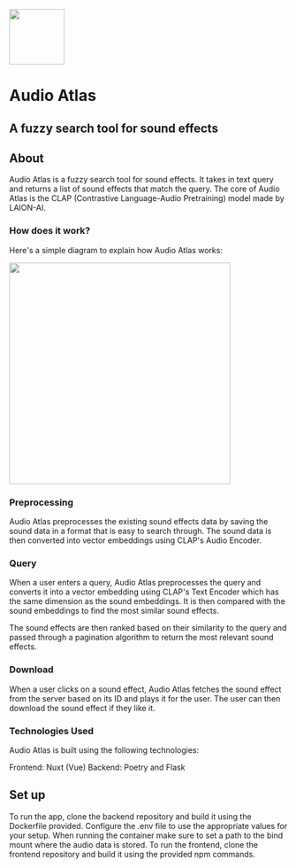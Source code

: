 <img src="https://avatars.githubusercontent.com/u/186979405?s=200&v=4" width=100 height=100/>

# Audio Atlas
## A fuzzy search tool for sound effects

## About
Audio Atlas is a fuzzy search tool for sound effects. It takes in text query and returns a list of sound effects that match the query. The core of Audio Atlas is the CLAP (Contrastive Language-Audio Pretraining) model made by LAION-AI.
### How does it work?
Here's a simple diagram to explain how Audio Atlas works:

<img src="https://audio-atlas.github.io/audio-atlas-frontend/imgs/diagram.png" height=400/>

### Preprocessing
Audio Atlas preprocesses the existing sound effects data by saving the sound data in a format that is easy to search through. The sound data is then converted into vector embeddings using CLAP's Audio Encoder.

### Query
When a user enters a query, Audio Atlas preprocesses the query and converts it into a vector embedding using CLAP's Text Encoder which has the same dimension as the sound embeddings. It is then compared with the sound embeddings to find the most similar sound effects.

The sound effects are then ranked based on their similarity to the query and passed through a pagination algorithm to return the most relevant sound effects.

### Download
When a user clicks on a sound effect, Audio Atlas fetches the sound effect from the server based on its ID and plays it for the user. The user can then download the sound effect if they like it.

### Technologies Used
Audio Atlas is built using the following technologies:

Frontend: Nuxt (Vue)
Backend: Poetry and Flask


## Set up
To run the app, clone the backend repository and build it using the Dockerfile provided. Configure the .env file to use the appropriate values for your setup. When running the container make sure to set a path to the bind mount where the audio data is stored.
To run the frontend, clone the frontend repository and build it using the provided npm commands.

